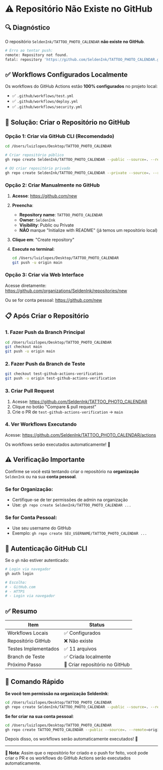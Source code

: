 # ⚠️ Repositório Não Existe no GitHub

## 🔍 Diagnóstico

O repositório `SeldenInk/TATTOO_PHOTO_CALENDAR` **não existe no GitHub**.

```bash
# Erro ao tentar push:
remote: Repository not found.
fatal: repository 'https://github.com/SeldenInk/TATTOO_PHOTO_CALENDAR.git/' not found
```

## ✅ Workflows Configurados Localmente

Os workflows do GitHub Actions estão **100% configurados** no projeto local:
- ✅ `.github/workflows/test.yml`
- ✅ `.github/workflows/deploy.yml`
- ✅ `.github/workflows/security.yml`

## 🚀 Solução: Criar o Repositório no GitHub

### Opção 1: Criar via GitHub CLI (Recomendado)

```bash
cd /Users/luizlopes/Desktop/TATTOO_PHOTO_CALENDAR

# Criar repositório público
gh repo create SeldenInk/TATTOO_PHOTO_CALENDAR --public --source=. --remote=origin --push

# OU criar repositório privado
gh repo create SeldenInk/TATTOO_PHOTO_CALENDAR --private --source=. --remote=origin --push
```

### Opção 2: Criar Manualmente no GitHub

1. **Acesse**: https://github.com/new

2. **Preencha**:
   - **Repository name**: `TATTOO_PHOTO_CALENDAR`
   - **Owner**: `SeldenInk`
   - **Visibility**: Public ou Private
   - **NÃO** marque "Initialize with README" (já temos um repositório local)

3. **Clique em**: "Create repository"

4. **Execute no terminal**:
   ```bash
   cd /Users/luizlopes/Desktop/TATTOO_PHOTO_CALENDAR
   git push -u origin main
   ```

### Opção 3: Criar via Web Interface

Acesse diretamente: https://github.com/organizations/SeldenInk/repositories/new

Ou se for conta pessoal: https://github.com/new

## 📋 Após Criar o Repositório

### 1. Fazer Push da Branch Principal

```bash
cd /Users/luizlopes/Desktop/TATTOO_PHOTO_CALENDAR
git checkout main
git push -u origin main
```

### 2. Fazer Push da Branch de Teste

```bash
git checkout test-github-actions-verification
git push -u origin test-github-actions-verification
```

### 3. Criar Pull Request

1. Acesse: https://github.com/SeldenInk/TATTOO_PHOTO_CALENDAR
2. Clique no botão "Compare & pull request"
3. Crie o PR de `test-github-actions-verification` → `main`

### 4. Ver Workflows Executando

Acesse: https://github.com/SeldenInk/TATTOO_PHOTO_CALENDAR/actions

Os workflows serão executados automaticamente! 🎉

## ⚠️ Verificação Importante

Confirme se você está tentando criar o repositório na **organização** `SeldenInk` ou na sua **conta pessoal**.

### Se for Organização:
- Certifique-se de ter permissões de admin na organização
- Use: `gh repo create SeldenInk/TATTOO_PHOTO_CALENDAR ...`

### Se for Conta Pessoal:
- Use seu username do GitHub
- Exemplo: `gh repo create SEU_USERNAME/TATTOO_PHOTO_CALENDAR ...`

## 🔐 Autenticação GitHub CLI

Se o `gh` não estiver autenticado:

```bash
# Login via navegador
gh auth login

# Escolha:
# - GitHub.com
# - HTTPS
# - Login via navegador
```

## ✅ Resumo

| Item | Status |
|------|--------|
| Workflows Locais | ✅ Configurados |
| Repositório GitHub | ❌ Não existe |
| Testes Implementados | ✅ 11 arquivos |
| Branch de Teste | ✅ Criada localmente |
| Próximo Passo | 🚀 Criar repositório no GitHub |

## 🎯 Comando Rápido

**Se você tem permissão na organização SeldenInk**:

```bash
cd /Users/luizlopes/Desktop/TATTOO_PHOTO_CALENDAR
gh repo create SeldenInk/TATTOO_PHOTO_CALENDAR --public --source=. --remote=origin --push --description "Sistema Híbrido de Agenda Visual para Tatuadores"
```

**Se for criar na sua conta pessoal**:

```bash
cd /Users/luizlopes/Desktop/TATTOO_PHOTO_CALENDAR
gh repo create TATTOO_PHOTO_CALENDAR --public --source=. --remote=origin --push --description "Sistema Híbrido de Agenda Visual para Tatuadores"
```

Depois disso, os workflows serão automaticamente executados! 🚀

---

**📌 Nota**: Assim que o repositório for criado e o push for feito, você pode criar o PR e os workflows do GitHub Actions serão executados automaticamente.




